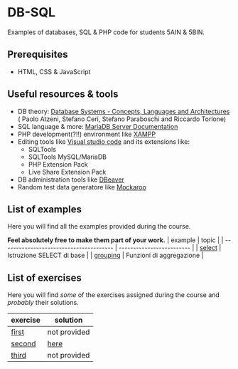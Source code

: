 # DB-SQL
Examples of databases, SQL & PHP code for students 5AIN & 5BIN.
## Prerequisites
* HTML, CSS & JavaScript
## Useful resources & tools
* DB theory: [Database Systems - Concepts, Languages and Architectures](http://dbbook.dia.uniroma3.it/) (
Paolo Atzeni, Stefano Ceri, Stefano Paraboschi and Riccardo Torlone)
* SQL language & more: [MariaDB Server Documentation](https://mariadb.com/kb/en/documentation/)
* PHP development(?!!) environment like [XAMPP](https://www.apachefriends.org/index.html)
* Editing tools like [Visual studio code](https://code.visualstudio.com/) and its extensions like:
  + SQLTools
  + SQLTools MySQL/MariaDB
  + PHP Extension Pack
  + Live Share Extension Pack
* DB administration tools like [DBeaver](https://dbeaver.io/download/)
* Random test data generatore like [Mockaroo](https://www.mockaroo.com/)
## List of examples
Here you will find all the examples provided during the course.

**Feel absolutely free to make them part of your work.**
| example                                 | topic                     |
| --------------------------------------- | ------------------------- |
| [select](examples/select_basic.md)      | Istruzione SELECT di base |
| [grouping](examples/select_grouping.md) | Funzioni di aggregazione  |
## List of exercises
Here you will find *some* of the exercises assigned during the course and *probably* their solutions.

| exercise                      | solution                     |
| ----------------------------- | ---------------------------- |
| [first](exercises/first.md)   | not provided                 |
| [second](exercises/second.md) | [here](exercises/second.sql) |
| [third](exercises/third.md)   | not provided                 |
